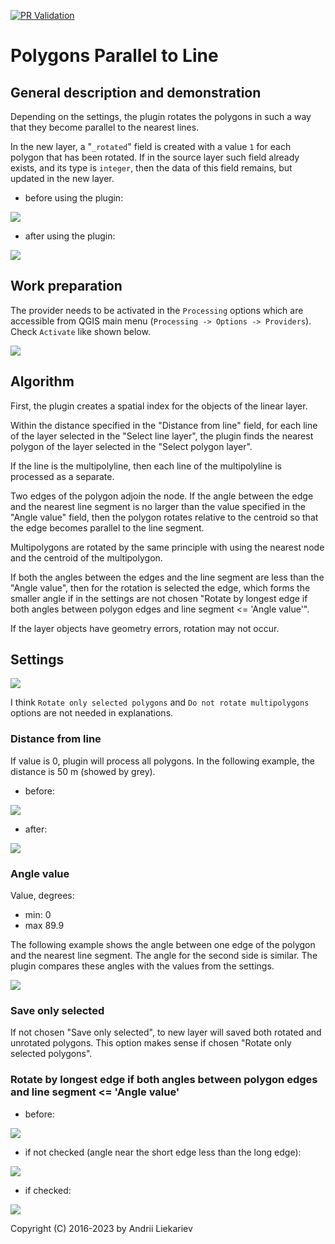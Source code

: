 [![PR Validation](https://github.com/Elfpkck/polygons_parallel_to_line/actions/workflows/test.yaml/badge.svg)](https://github.com/Elfpkck/polygons_parallel_to_line/actions/workflows/test.yaml)
# Polygons Parallel to Line
## General description and demonstration
Depending on the settings, the plugin rotates the polygons in such a way that
they become parallel to the nearest lines.

In the new layer, a "`_rotated`" field is created with a value `1` for each
polygon that has been rotated. If in the source layer such field already
exists, and its type is `integer`, then the data of this field remains, but
updated in the new layer.

* before using the plugin:

![][before]

* after using the plugin:

![][after]

## Work preparation
The provider needs to be activated in the `Processing` options which are
accessible from QGIS main menu (`Processing -> Options -> Providers`). Check
`Activate` like shown below.

![][processing_options]

## Algorithm
First, the plugin creates a spatial index for the objects of the linear layer.

Within the distance specified in the "Distance from line" field, for each line
of the layer selected in the "Select line layer", the plugin finds the nearest
polygon of the layer selected in the "Select polygon layer".

If the line is the multipolyline, then each line of the multipolyline is
processed as a separate.

Two edges of the polygon adjoin the node. If the angle between the edge and the
nearest line segment is no larger than the value specified in the "Angle value"
field, then the polygon rotates relative to the centroid so that the edge
becomes parallel to the line segment.

Multipolygons are rotated by the same principle with using the nearest node
and the centroid of the multipolygon.

If both the angles between the edges and the line segment are less than the
"Angle value", then for the rotation is selected the edge, which forms the
smaller angle if in the settings are not chosen "Rotate by longest edge if both
angles between polygon edges and line segment <= 'Angle value'".

If the layer objects have geometry errors, rotation may not occur.

## Settings
![][pptl]

I think `Rotate only selected polygons` and `Do not rotate multipolygons`
options are not needed in explanations.

### Distance from line
If value is 0, plugin will process all polygons. In the following example, the
distance is 50 m (showed by grey).

* before:

![][distance_before]

* after:

![][distance_after]

### Angle value
Value, degrees:
* min: 0
* max 89.9

The following example shows the angle between one edge of the polygon and the
nearest line segment. The angle for the second side is similar. The plugin
compares these angles with the values from the settings.

![][angle]

### Save only selected
If not chosen "Save only selected", to new layer will saved both rotated and
unrotated polygons. This option makes sense if chosen "Rotate only selected
polygons".

### Rotate by longest edge if both angles between polygon edges and line segment <= 'Angle value'
* before:

![][long_before]

* if not checked (angle near the short edge less than the long edge):

![][long_without]

* if checked:

![][long_with]

Copyright (C) 2016-2023 by Andrii Liekariev

[before]: https://github.com/Elfpkck/pptl_images/blob/master/before.png?raw=true
[after]: https://github.com/Elfpkck/pptl_images/blob/master/after.png?raw=true
[processing_options]: https://github.com/Elfpkck/pptl_images/blob/master/processing_options.png?raw=true
[pptl]: https://github.com/Elfpkck/pptl_images/blob/master/pptl.png?raw=true
[distance_before]: https://github.com/Elfpkck/pptl_images/blob/master/distance_before.png?raw=true
[distance_after]: https://github.com/Elfpkck/pptl_images/blob/master/distance_after.png?raw=true
[angle]: https://github.com/Elfpkck/pptl_images/blob/master/angle.png?raw=true
[long_before]: https://github.com/Elfpkck/pptl_images/blob/master/long_before.png?raw=true
[long_without]: https://github.com/Elfpkck/pptl_images/blob/master/long_without.png?raw=true
[long_with]: https://github.com/Elfpkck/pptl_images/blob/master/long_with.png?raw=true
